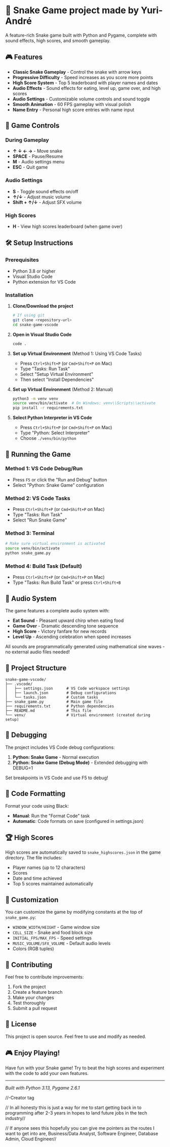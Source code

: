# 🐍 Snake Game project made by Yuri-André

A feature-rich Snake game built with Python and Pygame, complete with sound effects, high scores, and smooth gameplay.

## 🎮 Features

- **Classic Snake Gameplay** - Control the snake with arrow keys
- **Progressive Difficulty** - Speed increases as you score more points  
- **High Score System** - Top 5 leaderboard with player names and dates
- **Audio Effects** - Sound effects for eating, level up, game over, and high scores
- **Audio Settings** - Customizable volume controls and sound toggle
- **Smooth Animation** - 60 FPS gameplay with visual polish
- **Name Entry** - Personal high score entries with name input

## 🎯 Game Controls

### During Gameplay
- **↑ ↓ ← →** - Move snake
- **SPACE** - Pause/Resume  
- **M** - Audio settings menu
- **ESC** - Quit game

### Audio Settings
- **S** - Toggle sound effects on/off
- **↑/↓** - Adjust music volume
- **Shift + ↑/↓** - Adjust SFX volume

### High Scores
- **H** - View high scores leaderboard (when game over)

## 🛠️ Setup Instructions

### Prerequisites
- Python 3.8 or higher
- Visual Studio Code
- Python extension for VS Code

### Installation

1. **Clone/Download the project**
   ```bash
   # If using git
   git clone <repository-url>
   cd snake-game-vscode
   ```

2. **Open in Visual Studio Code**
   ```bash
   code .
   ```

3. **Set up Virtual Environment** (Method 1: Using VS Code Tasks)
   - Press `Ctrl+Shift+P` (or `Cmd+Shift+P` on Mac)
   - Type "Tasks: Run Task"
   - Select "Setup Virtual Environment"
   - Then select "Install Dependencies"

4. **Set up Virtual Environment** (Method 2: Manual)
   ```bash
   python3 -m venv venv
   source venv/bin/activate  # On Windows: venv\\Scripts\\activate
   pip install -r requirements.txt
   ```

5. **Select Python Interpreter in VS Code**
   - Press `Ctrl+Shift+P` (or `Cmd+Shift+P` on Mac)
   - Type "Python: Select Interpreter" 
   - Choose `./venv/bin/python`

## 🚀 Running the Game

### Method 1: VS Code Debug/Run
- Press `F5` or click the "Run and Debug" button
- Select "Python: Snake Game" configuration

### Method 2: VS Code Tasks
- Press `Ctrl+Shift+P` (or `Cmd+Shift+P` on Mac)
- Type "Tasks: Run Task"
- Select "Run Snake Game"

### Method 3: Terminal
```bash
# Make sure virtual environment is activated
source venv/bin/activate
python snake_game.py
```

### Method 4: Build Task (Default)
- Press `Ctrl+Shift+P` (or `Cmd+Shift+P` on Mac)
- Type "Tasks: Run Build Task" or press `Ctrl+Shift+B`

## 🎵 Audio System

The game features a complete audio system with:
- **Eat Sound** - Pleasant upward chirp when eating food
- **Game Over** - Dramatic descending tone sequence  
- **High Score** - Victory fanfare for new records
- **Level Up** - Ascending celebration when speed increases

All sounds are programmatically generated using mathematical sine waves - no external audio files needed!

## 📁 Project Structure

```
snake-game-vscode/
├── .vscode/
│   ├── settings.json      # VS Code workspace settings
│   ├── launch.json        # Debug configurations  
│   └── tasks.json         # Custom tasks
├── snake_game.py          # Main game file
├── requirements.txt       # Python dependencies
├── README.md              # This file
└── venv/                  # Virtual environment (created during setup)
```

## 🐛 Debugging

The project includes VS Code debug configurations:

1. **Python: Snake Game** - Normal execution
2. **Python: Snake Game (Debug Mode)** - Extended debugging with DEBUG=1

Set breakpoints in VS Code and use F5 to debug!

## 🧹 Code Formatting

Format your code using Black:
- **Manual**: Run the "Format Code" task
- **Automatic**: Code formats on save (configured in settings.json)

## 🏆 High Scores

High scores are automatically saved to `snake_highscores.json` in the game directory. The file includes:
- Player names (up to 12 characters)
- Scores 
- Date and time achieved
- Top 5 scores maintained automatically

## 🎨 Customization

You can customize the game by modifying constants at the top of `snake_game.py`:
- `WINDOW_WIDTH/HEIGHT` - Game window size
- `CELL_SIZE` - Snake and food block size  
- `INITIAL_FPS/MAX_FPS` - Speed settings
- `MUSIC_VOLUME/SFX_VOLUME` - Default audio levels
- Colors (RGB tuples)

## 🤝 Contributing

Feel free to contribute improvements:
1. Fork the project
2. Create a feature branch
3. Make your changes  
4. Test thoroughly
5. Submit a pull request

## 📝 License

This project is open source. Feel free to use and modify as needed.

## 🎮 Enjoy Playing!

Have fun with your Snake game! Try to beat the high scores and experiment with the code to add your own features.

---
*Built with Python 3.13, Pygame 2.6.1*

//-Creator tag

// In all honesty this is just a way for me to start getting back in to programming after 2-3 years in hopes to land future jobs in the tech industry//


// If anyone sees this hopefully you can give me pointers as the routes I want to get into are, Business/Data Analyst, Software Engineer, Database Admin, Cloud Engineer//
